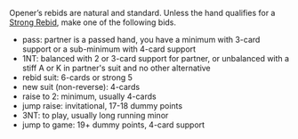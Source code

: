 Opener’s rebids are natural and standard.
Unless the hand qualifies for a [Strong Rebid](#strong-rebids), 
make one of the following bids.

   * pass: partner is a passed hand, you have a minimum with 3-card support 
or a sub-minimum with 4-card support
   * 1NT: balanced with 2 or 3-card support for partner, 
or unbalanced with a stiff A or K in partner's suit and no other alternative
   * rebid suit: 6-cards or strong 5
   * new suit (non-reverse): 4-cards
   * raise to 2: minimum, usually 4-cards
   * jump raise: invitational, 17-18 dummy points
   * 3NT: to play, usually long running minor
   * jump to game: 19+ dummy points, 4-card support

